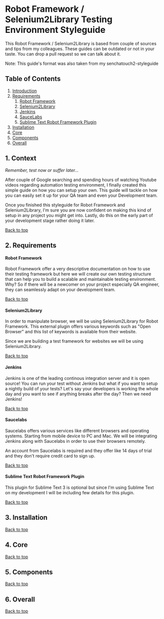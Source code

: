 # Robot Framework / Selenium2Library Testing Environment Styleguide

This Robot Framework / Selenium2Library is based from couple of sources and tips from my colleagues. These guides can be outdated or not in your taste. You can drop a pull request so we can talk about it.

Note: This guide's format was also taken from my senchatouch2-styleguide

## Table of Contents

1. [Introduction](#1-context)
2. [Requirements](#2-requirements)
    1. [Robot Framework](#robot-framework)
    2. [Selenium2Library](#selenium2library)
    3. [Jenkins](#jenkins)
    4. [SauceLabs](#saucelabs)
    5. [Sublime Text Robot Framework Plugin](#sublime-text-robot-framework-plugin)
3. [Installation](#3-installation)
4. [Core](#4-core)
5. [Components](#5-components)
6. [Overall](#6-overall)

## 1. Context

*Remember, test now or suffer later...*

After couple of Google searching and spending hours of watching Youtube videos regarding automation testing environment, I finally created this simple guide on how you can setup your own. This guide will tackle on how you can easily set it up for your QA team and even your Development team.

Once you finished this styleguide for Robot Framework and Selenium2Library, I'm sure you are now confident on making this kind of setup in any project you might get into. Lastly, do this on the early part of your development stage rather doing it later.



[Back to top](#table-of-contents)


## 2. Requirements

#### Robot Framework
Robot Framework offer a very descriptive documentation on how to use their testing framework but here we will create our own testing structure that can help you to build a scalable and maintainable testing environment. Why? So if there will be a newcomer on your project especially QA engineer, they can seamlessly adapt on your development team.

[Back to top](#table-of-contents)

#### Selenium2Library
In order to manipulate browser, we will be using Selenium2Library for Robot Framework. This external plugin offers various keywords such as "Open Browser" and this list of keywords is available from their website.

Since we are building a test framework for websites we will be using Selenium2Library.

[Back to top](#table-of-contents)

#### Jenkins

Jenkins is one of the leading continous integration server and it is open source! You can run your test without Jenkins but what if you want to setup a nightly build of your tests? Let's say your developers is working the whole day and you want to see if anything breaks after the day? Then we need Jenkins!


[Back to top](#table-of-contents)

#### Saucelabs

Saucelabs offers various services like different browsers and operating systems. Starting from mobile device to PC and Mac. We will be integrating Jenkins along with Saucelabs in order to use their browsers remotely.

An account from Saucelabs is required and they offer like 14 days of trial and they don't require credit card to sign up.

[Back to top](#table-of-contents)

#### Sublime Text Robot Framework Plugin

This plugin for Sublime Text 3 is optional but since I'm using Sublime Text on my development I will be including few details for this plugin.

[Back to top](#table-of-contents)

## 3. Installation

[Back to top](#table-of-contents)


## 4. Core

[Back to top](#table-of-contents)


## 5. Components

[Back to top](#table-of-contents)


## 6. Overall

[Back to top](#table-of-contents)